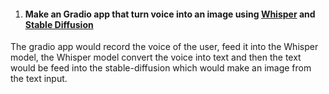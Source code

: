 1. #### Make an Gradio app that turn voice into an image using [Whisper](https://github.com/openai/whisper) and [Stable Diffusion](https://github.com/CompVis/stable-diffusion)  
The gradio app would record the voice of the user, feed it into the Whisper model, the Whisper model convert the voice into text and then the text would be feed into the stable-diffusion which would make an image from the text input.
